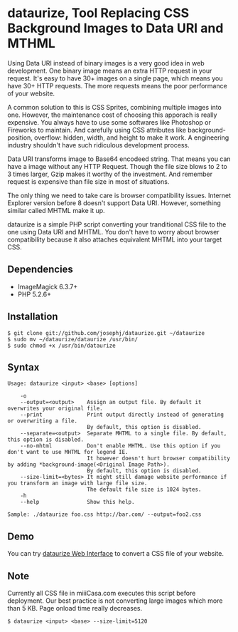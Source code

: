 dataurize, Tool Replacing CSS Background Images to Data URI and MTHML 
=====================================================================

Using Data URI instead of binary images is a very good idea in web development. One binary image 
means an extra HTTP request in your request. It's easy to have 30+ images on a single page, 
which means you have 30+ HTTP requests. The more requests means the poor performance of your website. 

A common solution to this is CSS Sprites, combining multiple images into one.
However, the maintenance cost of choosing this apporach is really expensive. 
You always have to use some softwares like Photoshop or Fireworks to maintain.
And carefully using CSS attributes like background-position, overflow: hidden, width, and height to make it work.
A engineering industry shouldn't have such ridiculous development process.

Data URI transforms image to Base64 encodeed string. That means you can have a image without any HTTP Request.
Though the file size blows to 2 to 3 times larger, Gzip makes it worthy of the investment. And remember request 
is expensive than file size in most of situations.

The only thing we need to take care is browser compatibility issues. Internet Explorer version before 8 doesn't 
support Data URI. However, something similar called MHTML make it up.

dataurize is a simple PHP script converting your tranditional CSS file to 
the one using Data URI and MHTML.  You don't have to worry about browser compatibility
because it also attaches equivalent MHTML into your target CSS.

Dependencies
------------
 * ImageMagick 6.3.7+
 * PHP 5.2.6+

Installation
------------
    $ git clone git://github.com/josephj/dataurize.git ~/dataurize
    $ sudo mv ~/dataurize/dataurize /usr/bin/
    $ sudo chmod +x /usr/bin/dataurize

Syntax
------
    Usage: dataurize <input> <base> [options]

        -o
        --output=<output>    Assign an output file. By default it overwrites your original file.
        --print              Print output directly instead of generating or overwriting a file.
                             By default, this option is disabled.
        --separate=<output>  Separate MHTML to a single file. By default, this option is disabled.
        --no-mhtml           Don't enable MHTML. Use this option if you don't want to use MHTML for legend IE.
                             It however doesn't hurt browser compatibility by adding *background-image(<Original Image Path>).
                             By default, this option is disabled.
        --size-limit=<bytes> It might still damage website performance if you transform an image with large file size.
                             The default file size is 1024 bytes.
        -h
        --help               Show this help.

    Sample: ./dataurize foo.css http://bar.com/ --output=foo2.css

Demo
----
You can try [dataurize Web Interface](http://josephj.com/lab/dataurize/web/demo.php) to convert a CSS file of your website.

Note
----
Currently all CSS file in miiiCasa.com executes this script before deployment. 
Our best practice is not converting large images which more than 5 KB.
Page onload time really decreases.

    $ dataurize <input> <base> --size-limit=5120
